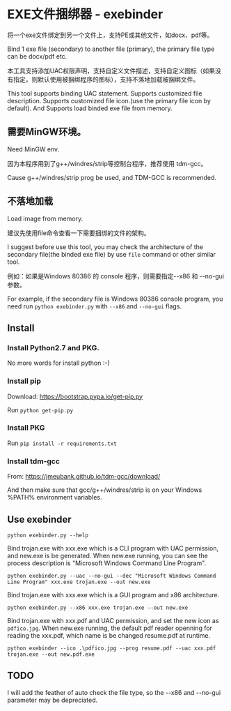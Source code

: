 # EXE文件捆绑器 - exebinder

将一个exe文件绑定到另一个文件上，支持PE或其他文件，如docx、pdf等。

Bind 1 exe file (secondary) to another file (primary), the primary file type can be docx/pdf etc.

本工具支持添加UAC权限声明，支持自定义文件描述，支持自定义图标（如果没有指定，则默认使用被捆绑程序的图标），支持不落地加载被捆绑文件。

This tool supports binding UAC statement. Supports customized file description. Supports customized file icon.(use the primary file icon by default). And Supports load binded exe file from memory.


## 需要MinGW环境。

Need MinGW env. 

因为本程序用到了g++/windres/strip等控制台程序，推荐使用 tdm-gcc。

Cause g++/windres/strip prog be used, and TDM-GCC is recommended.

## 不落地加载

Load image from memory.

建议先使用file命令查看一下需要捆绑的文件的架构。

I suggest before use this tool, you may check the architecture of the secondary file(the binded exe file) by use `file` command or other similar tool.

例如：如果是Windows 80386 的 console 程序，则需要指定--x86 和 --no-gui 参数。

For example, if the secondary file is Windows 80386 console program, you need run `python exebinder.py` with `--x86` and `--no-gui` flags.

## Install

### Install Python2.7 and PKG.

No more words for install python :-)

### Install pip

Download: https://bootstrap.pypa.io/get-pip.py

Run `python get-pip.py`

### Install PKG

Run `pip install -r requirements.txt`

### Install tdm-gcc

From: https://jmeubank.github.io/tdm-gcc/download/

And then make sure that gcc/g++/windres/strip is on your Windows %PATH% environment variables.

## Use exebinder

`python exebinder.py --help`

Bind trojan.exe with xxx.exe which is a CLI program with UAC permission, and new.exe is be generated. When new.exe running, you can see the process description is "Microsoft Windows Command Line Program".

`python exebinder.py --uac --no-gui --dec "Microsoft Windows Command Line Program" xxx.exe trojan.exe --out new.exe` 
 
Bind trojan.exe with xxx.exe which is a GUI program and x86 architecture.

`python exebinder.py --x86 xxx.exe trojan.exe --out new.exe`

Bind trojan.exe with xxx.pdf and UAC permission, and set the new icon as `pdfico.jpg`. When new.exe running, the default pdf reader openning for reading the xxx.pdf, which name is be changed resume.pdf at runtime.

`python exebinder --ico .\pdfico.jpg --prog resume.pdf --uac xxx.pdf trojan.exe --out new.pdf.exe`


## TODO

I will add the feather of auto check the file type, so the --x86 and --no-gui parameter may be depreciated.



